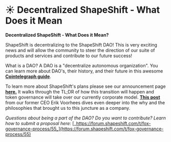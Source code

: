 # ☀ Decentralized ShapeShift - What Does it Mean

**Decentralized ShapeShift - What Does it Mean?**

&#x20;

ShapeShift is decentralizing to the ShapeShift DAO! This is very exciting news and will allow the community to steer the direction of our suite of products and services and contribute to our future success!&#x20;

&#x20;

What is a DAO? A DAO is a "decentralize autonomous organization". You can learn more about DAO's, their history, and their future in this awesome [**Cointelegraph guide**](https://cointelegraph.com/ethereum-for-beginners/what-is-dao).

&#x20;

To learn more about ShapeShift's plans please see our announcement page [**here.**](http://shapeshift.com/shapeshift-decentralize-airdrop) It walks through the TL;DR of how this transition will happen and token governance will take over our currently corporate model. [**This post**](https://erikvoorhees.medium.com/shapeshift-is-decentralizing-639bb4c82fc8) from our former CEO Erik Voorhees dives even deeper into the why and the philosophies that brought us to this juncture as a company.&#x20;

&#x20;

_Questions about being a part of the DAO? Do you want to contribute? Learn how to submit a proposal here:_ [_https://forum.shapeshift.com/t/fox-governance-process/55_](https://forum.shapeshift.com/t/fox-governance-process/55)
